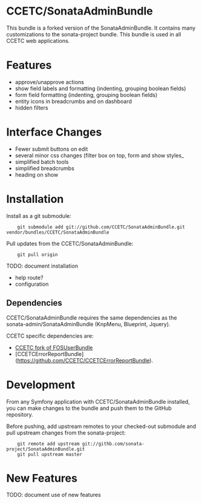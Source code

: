 CCETC/SonataAdminBundle
============

This bundle is a forked version of the SonataAdminBundle.
It contains many customizations to the sonata-project bundle.
This bundle is used in all CCETC web applications.

# Features
* approve/unapprove actions
* show field labels and formatting (indenting, grouping boolean fields)
* form field formatting (indenting, grouping boolean fields)
* entity icons in breadcrumbs and on dashboard
* hidden filters

# Interface Changes
* Fewer submit buttons on edit
* several minor css changes (filter box on top, form and show styles_
* simplified batch tools
* simplified breadcrumbs
* heading on show

# Installation
Install as a git submodule:

        git submodule add git://github.com/CCETC/SonataAdminBundle.git vendor/bundles/CCETC/SonataAdminBundle

Pull updates from the CCETC/SonataAdminBundle:

        git pull origin

TODO: document installation

- help route?
- configuration

## Dependencies
CCETC/SonataAdminBundle requires the same dependencies as the sonata-admin/SonataAdminBundle (KnpMenu, Blueprint, Jquery).

CCETC specific dependencies are:
* [CCETC fork of FOSUserBundle](https://github.com/CCETC/FOSUserBundle)
* [CCETCErrorReportBundle] (https://github.com/CCETC/CCETCErrorReportBundle).

# Development
From any Symfony application with CCETC/SonataAdminBundle installed, you can make changes to the bundle and 
push them to the GitHub repository.


Before pushing, add upstream remotes to your checked-out submodule and pull upstream changes from the sonata-project:
        
        git remote add upstream git://githb.com/sonata-project/SonataAdminBundle.git
        git pull upstream master

# New Features
TODO: document use of new features